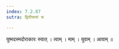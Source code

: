 ```yaml
---
index: 7.2.87
sutra: द्वितीयायां च

---
```

 युष्मदस्मदोराकारः स्यात् । त्वाम् । माम् । युवाम् । आवाम् ॥
